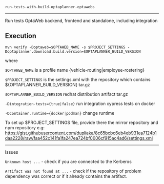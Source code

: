     run-tests-with-build-optaplanner-optawebs
------------------------------------
Run tests OptaWeb backend, frontend and standalone, including integration

Execution
-------------------------------------
`mvn verify -Doptaweb=$OPTAWEB_NAME -s $PROJECT_SETTINGS -Doptaplanner.download.build.version=$OPTAPLANNER_BUILD_VERSION`

where 

`$OPTAWEB_NAME` is a profile name {vehicle-routing|employee-rostering} 

`$PROJECT_SETTINGS` is the settings.xml with the repository which contains ${OPTAPLANNER_BUILD_VERSION} tar.gz 

`$OPTAPLANNER_BUILD_VERSION` redhat distribution artifact tar.gz

`-Dintegration-tests={true|false}` run integration cypress tests on docker

`-Dcontainer.runtime={docker|podman}` change runtime

To set up $PROJECT_SETTINGS file, provide there the mirror repository and npm repository e.g: 
https://gist.githubusercontent.com/dupliaka/8c65bcbc6eb4eb931ea7124b1daa2228/raw/faa452c141fa1fa247ea724bf0006cf915ac4ad6/settings.xml

---------------------------------------
Issues

`Unknown host ...` -  check if you are connected to the Kerberos

`Artifact was not found at ...` - check if the repository of problem dependency was correct or if it already contains the artifact.